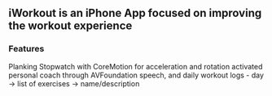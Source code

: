 ## iWorkout is an iPhone App focused on improving the workout experience

### Features
Planking Stopwatch with CoreMotion for acceleration and rotation activated personal coach through AVFoundation speech, and daily workout logs - day -> list of exercises -> name/description